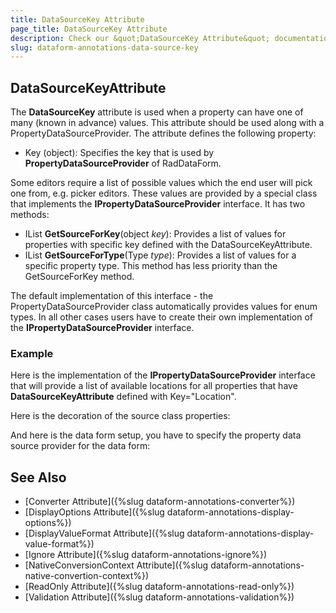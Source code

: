 ```yaml
---
title: DataSourceKey Attribute
page_title: DataSourceKey Attribute
description: Check our &quot;DataSourceKey Attribute&quot; documentation article for Telerik DataForm for Xamarin control.
slug: dataform-annotations-data-source-key
---
```


## DataSourceKeyAttribute

The **DataSourceKey** attribute is used when a property can have one of many (known in advance) values. This attribute should be used along with a PropertyDataSourceProvider. The attribute defines the following property:

- Key (object): Specifies the key that is used by **PropertyDataSourceProvider** of RadDataForm.

Some editors require a list of possible values which the end user will pick one from, e.g. picker editors. These values are provided by a special class that implements the **IPropertyDataSourceProvider** interface. It has two methods:

-  IList **GetSourceForKey**(object *key*): Provides a list of values for properties with specific key defined with the DataSourceKeyAttribute. 
-  IList **GetSourceForType**(Type *type*): Provides a list of values for a specific property type. This method has less priority than the GetSourceForKey method. 

The default implementation of this interface - the PropertyDataSourceProvider class automatically provides values for enum types. In all other cases users have to create their own implementation of the **IPropertyDataSourceProvider** interface.

### Example

Here is the implementation of the **IPropertyDataSourceProvider** interface that will provide a list of available locations for all properties that have **DataSourceKeyAttribute** defined with Key="Location".

<snippet id='dataform-dataannotations-datasourcekey-locationprovider'/>

Here is the decoration of the source class properties:

<snippet id='dataform-dataannotations-datasourcekey-source'/>
 
And here is the data form setup, you have to specify the property data source provider for the data form:

<snippet id='dataform-dataannotations-datasourcekey-form'/>
			
## See Also

- [Converter Attribute]({%slug dataform-annotations-converter%})
- [DisplayOptions Attribute]({%slug dataform-annotations-display-options%})
- [DisplayValueFormat Attribute]({%slug dataform-annotations-display-value-format%})
- [Ignore Attribute]({%slug dataform-annotations-ignore%})
- [NativeConversionContext Attribute]({%slug dataform-annotations-native-convertion-context%})
- [ReadOnly Attribute]({%slug dataform-annotations-read-only%})
- [Validation Attribute]({%slug dataform-annotations-validation%})